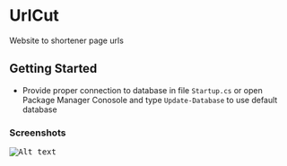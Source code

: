 # UrlCut

Website to shortener page urls

## Getting Started

- Provide proper connection to database in file ```Startup.cs``` or open Package Manager Conosole and type ```Update-Database``` to use default database

### Screenshots
<kbd>![Alt text](https://github.com/JessieSharp/UrlCut/blob/master/chrome_HMF08N7RkJ.png?raw=true "Optional title")</kbd>
